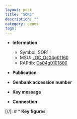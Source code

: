 ```yaml
---
layout: post
title: "SOR1"
description: ""
category: genes
tags: 
---
```


* **Information**  
    + Symbol: SOR1  
    + MSU: [LOC_Os04g01160](http://rice.uga.edu/cgi-bin/ORF_infopage.cgi?orf=LOC_Os04g01160)  
    + RAPdb: [Os04g0101800](http://rapdb.dna.affrc.go.jp/viewer/gbrowse_details/irgsp1?name=Os04g0101800)  

* **Publication**  

* **Genbank accession number**  

* **Key message**  

* **Connection**  

[//]: # * **Key figures**  


